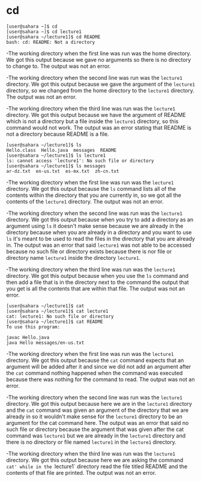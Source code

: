  # cd
```
[user@sahara ~]$ cd
[user@sahara ~]$ cd lecture1
[user@sahara ~/lecture1]$ cd README
bash: cd: README: Not a directory
```
-The working directory when the first line was run was the home directory.
We got this output because we gave no arguments so there is no directory to change to.
The output was not an error.

-The working directory when the second line was run was the `lecture1` directory.
We got this output because we gave the argument of the `lecture1` directory, so we changed from the home directory to the `lecture1` directory.
The output was not an error.

-The working directory when the third line was run was the `lecture1` directory.
We got this output because we have the argument of README which is not a directory but a file inside the `lecture1` directory, so this command would not work.
The output was an error stating that README is not a directory because README is a file.



```
[user@sahara ~/lecture1]$ ls
Hello.class  Hello.java  messages  README
[user@sahara ~/lecture1]$ ls lecture1
ls: cannot access 'lecture1': No such file or directory
[user@sahara ~/lecture1]$ ls messages
ar-dz.txt  en-us.txt  es-mx.txt  zh-cn.txt
```
-The working directory when the first line was run was the `lecture1` directory.
We got this output because the `ls` command lists all of the contents within the directory that you are currently in, so we got all the contents of the `lecture1` directory.
The output was not an error.

-The working directory when the second line was run was the `lecture1` directory.
We got this output because when you try to add a directory as an argument using `ls` it doesn't make sense because we are already in the directory because when you are already in a directory and you want to use `ls` it's meant to be used to read the files in the directory that you are already in.
The output was an error that said `lecture1` was not able to be accessed because no such file or directory exists because there is nor file or directory name `lecture1` inside the directory `lecture1`.

-The working directory when the third line was run was the `lecture1` directory.
We got this output because when you use the `ls` command and then add a file that is in the directory next to the command the output that you get is all the contents that are within that file.
The output was not an error.





```
[user@sahara ~/lecture1]$ cat
[user@sahara ~/lecture1]$ cat lecture1
cat: lecture1: No such file or directory
[user@sahara ~/lecture1]$ cat README
To use this program:

javac Hello.java
java Hello messages/en-us.txt
```           

-The working directory when the first line was run was the `lecture1` directory.
We got this output because the `cat` command expects that an argument will be added after it and since we did not add an argument after the `cat` command nothing happened when the command was executed because there was nothing for the command to read.
The output was not an error.

-The working directory when the second line was run was the `lecture1` directory.
We got this output because here we are in the `lecture1` directory and the `cat` command was given an argument of the directory that we are already in so it wouldn't make sense for the `lecture1` directory to be an argument for the cat command here.
The output was an error that said no such file or directory because the argument that was given after the cat command was `lecture1` but we are already in the `lecture1` directory and there is no directory or file named `lecture1` in the `lecture1` directory.

-The working directory when the third line was run was the `lecture1` directory. 
We got this output because here we are asking the command `cat' while in the `lecture1` directory read the file titled README and the contents of that file are printed.
The output was not an error.

